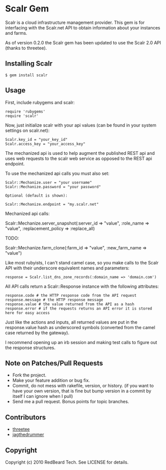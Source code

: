 # Scalr Gem

Scalr is a cloud infrastructure management provider. This gem is for interfacing with the Scalr.net API to obtain information about your instances and farms.

As of version 0.2.0 the Scalr gem has been updated to use the Scalr 2.0 API (thanks to threetee).

## Installing Scalr

    $ gem install scalr

## Usage

First, include rubygems and scalr:

    require 'rubygems'
    require 'scalr'

Now, just initialize scalr with your api values (can be found in your system settings on scalr.net):

    Scalr.key_id = "your_key_id"
    Scalr.access_key = "your_access_key"
    
The mechanized api is used to help augment the published REST api and uses web requests to the scalr web service as opposed to the REST api endpoint.
    
To use the mechanized api calls you must also set:

    Scalr::Mechanize.user = "your username"
    Scalr::Mechanize.password = "your password"
    
    Optional (default is shown):
    
    Scalr::Mechanize.endpoint = "my.scalr.net"
    
Mechanized api calls:

   Scalr::Mechanize.server_snapshot(:server_id => "value", :role_name => "value", :replacement_policy => :replace_all)
   
   TODO:
   
   Scalr::Mechanize.farm_clone(:farm_id => "value", :new_farm_name => "value")
   

Like most rubyists, I can't stand camel case, so you make calls to the Scalr API with their underscore equivalent names and parameters:

    response = Scalr.list_dns_zone_records(:domain_name => 'domain.com')

All API calls return a Scalr::Response instance with the following attributes:

    response.code # the HTTP response code from the API request
    response.message # the HTTP response message
    response.value # the value returned from the API as a hash
    response.error # if the requests returns an API error it is stored here for easy access

Just like the actions and inputs, all returned values are put in the response.value hash as underscored symbols (converted from the camel case returned by the gateway). 

I recommend opening up an irb session and making test calls to figure out the response structures.

## Note on Patches/Pull Requests
 
* Fork the project.
* Make your feature addition or bug fix.
* Commit, do not mess with rakefile, version, or history.
  (if you want to have your own version, that is fine but bump version in a commit by itself I can ignore when I pull)
* Send me a pull request. Bonus points for topic branches.

## Contributors

* [threetee](https://github.com/threetee)
* [jagthedrummer](https://github.com/jagthedrummer)

## Copyright

Copyright (c) 2010 RedBeard Tech. See LICENSE for details.
